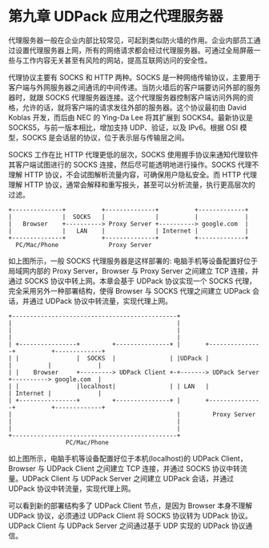 # 第九章 UDPack 应用之代理服务器

代理服务器一般在企业内部比较常见，可起到类似防火墙的作用。企业内部员工通过设置代理服务器上网，所有的网络请求都会经过代理服务器。可通过全局屏蔽一些与工作内容无关甚至有风险的网站，提高互联网访问的安全性。

代理协议主要有 SOCKS 和 HTTP 两种。SOCKS 是一种网络传输协议，主要用于客户端与外网服务器之间通讯的中间传递。当防火墙后的客户端要访问外部的服务器时，就跟 SOCKS 代理服务器连接。这个代理服务器控制客户端访问外网的资格，允许的话，就将客户端的请求发往外部的服务器。这个协议最初由 David Koblas 开发，而后由 NEC 的 Ying-Da Lee 将其扩展到 SOCKS4。最新协议是 SOCKS5，与前一版本相比，增加支持 UDP、验证，以及 IPv6。根据 OSI 模型，SOCKS 是会话层的协议，位于表示层与传输层之间。

SOCKS 工作在比 HTTP 代理更低的层次，SOCKS 使用握手协议来通知代理软件其客户端试图进行的 SOCKS 连接，然后尽可能透明地进行操作。SOCKS 代理不理解 HTTP 协议，不会试图解析流量内容，可确保用户隐私安全。而 HTTP 代理理解 HTTP 协议，通常会解释和重写报头，甚至可以分析流量，执行更高层次的过滤。

```
+--------------+          +--------------+          +-------------+
|              |  SOCKS   |              |          |             |
|   Browser    +----------> Proxy Server +----------> google.com  |
|              |   LAN    |              | Internet |             |
+--------------+          +--------------+          +-------------+
  PC/Mac/Phone              Proxy Server
```

如上图所示，一般 SOCKS 代理服务器是这样部署的: 电脑手机等设备配置好位于局域网内部的 Proxy Server，Browser 与 Proxy Server 之间建立 TCP 连接，并通过 SOCKS 协议中转上网。本章会基于 UDPack 协议实现一个 SOCKS 代理，完全采用另外一种部署结构，使得 Browser 与 SOCKS 代理之间建立 UDPack 会话，并通过 UDPack 协议中转流量，实现代理上网。

```
+----------------------------------------------+
|                                              |
|                                              |
|                                              |
| +----------------+         +---------------+ |       +---------------+          +-------------+
| |                |  SOCKS  |               | |UDPack |               |          |             |
| |    Browser     +---------> UDPack Client +-+-------> UDPack Server +----------> google.com  |
| |                |localhost|               | | LAN   |               | Internet |             |
| +----------------+         +---------------+ |       +---------------+          +-------------+
|                                              |         Proxy Server
|                                              |
|                                              |
+----------------------------------------------+
                PC/Mac/Phone
```

如上图所示，电脑手机等设备配置好位于本机(localhost)的 UDPack Client，Browser 与 UDPack Client 之间建立 TCP 连接，并通过 SOCKS 协议中转流量。UDPack Client 与 UDPack Server 之间建立 UDPack 会话，并通过 UDPack 协议中转流量，实现代理上网。

可以看到新的部署结构多了 UDPack Client 节点，是因为 Browser 本身不理解 UDPack 协议，必须通过 UDPack Client 将 SOCKS 协议转为 UDPack 协议。UDPack Client 与 UDPack Server 之间通过基于 UDP 实现的 UDPack 协议通信。